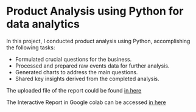# Product Analysis using Python for data analytics

In this project, I conducted product analysis using Python, accomplishing the following tasks:

- Formulated crucial questions for the business.
- Processed and prepared raw events data for further analysis.
- Generated charts to address the main questions.
- Shared key insights derived from the completed analysis.

The uploaded file of the report could be found [in here](https://github.com/TuringCollegeSubmissions/lsutka-Python-DA.1.12/blob/main/Product%20Analysis%20using%20Python.ipynb)

The Interactive Report in Google colab can be accessed [in here](https://colab.research.google.com/drive/1xkTRk9aaoRZTudEF3EwYnhlqvjfqTekL?usp=sharing)
